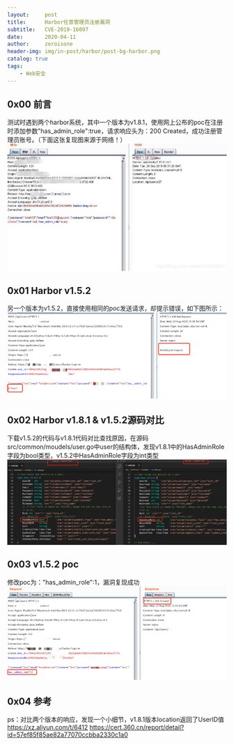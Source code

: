 ```yaml
---
layout:     post
title:      Harbor任意管理员注册漏洞
subtitle:   CVE-2019-16097
date:       2020-04-11
author:     zeroisone
header-img: img/in-post/harbor/post-bg-harbor.png
catalog: true
tags:
    - Web安全
---
```




## 0x00 前言

测试时遇到两个harbor系统，其中一个版本为v1.8.1，使用网上公布的poc在注册时添加参数"has_admin_role":true，请求响应头为：200 Created，成功注册管理员账号。（下面这张复现图来源于网络！）
![](/img/in-post/harbor/图片1.png)

## 0x01 Harbor v1.5.2
另一个版本为v1.5.2，直接使用相同的poc发送请求，却提示错误，如下图所示：
![](/img/in-post/harbor/图片2.png)

## 0x02 Harbor v1.8.1 & v1.5.2源码对比
下载v1.5.2的代码与v1.8.1代码对比查找原因，在源码src/common/moudels/user.go中user的结构体，发现v1.8.1中的HasAdminRole字段为bool类型，v1.5.2中HasAdminRole字段为int类型
![](/img/in-post/harbor/图片3.png)

## 0x03 v1.5.2 poc
修改poc为："has_admin_role":1，漏洞复现成功
![](/img/in-post/harbor/图片4.png)

## 0x04 参考
ps：对比两个版本的响应，发现一个小细节，v1.8.1版本location返回了UserID值
https://xz.aliyun.com/t/6412
https://cert.360.cn/report/detail?id=57ef85f85ae82a77070ccbba2330c1a0



 
 
    
 
 
 



